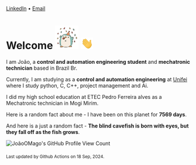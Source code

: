 [LinkedIn](https://www.linkedin.com/in/joão-pedro-gozzoli-b95641301/) &bull;
[Email](joaopedrogozzoli@gmail.com)

# Welcome <img src="happy.gif" height="64px" /> <img src="wave.gif" height="32px" />

I am João, a  **control and automation engineering student** and **mechatronic technician** based in Brazil Br.

Currently, I am studying as a **control and automation engineering** at [Unifei](https://unifei.edu.br) where I study python, C, C++, project management and Ai.

I did my high school education at ETEC Pedro Ferreira alves as a Mechatronic technician in Mogi Mirim.

Here is a random fact about me - I have been on this planet for **7569 days**.

And here is a just a random fact -  **The blind cavefish is born with eyes, but they fall off as the fish grows**.

![JoãoOMago's GitHub Profile View Count](https://komarev.com/ghpvc/?username=JoaoOMago)

<sub>Last updated by Github Actions on 18 Sep, 2024.</sub>
